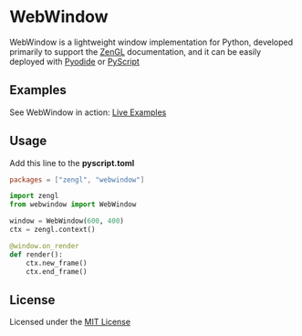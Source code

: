 # WebWindow

WebWindow is a lightweight window implementation for Python,
developed primarily to support the [ZenGL](https://zengl.readthedocs.io/) documentation,
and it can be easily deployed with [Pyodide](https://pyodide.org/) or [PyScript](https://pyscript.com/)

## Examples

See WebWindow in action: [Live Examples](https://pyscript.com/@szabolcsdombi?q=webwindow)

## Usage

Add this line to the **pyscript.toml**

```toml
packages = ["zengl", "webwindow"]
```

```py
import zengl
from webwindow import WebWindow

window = WebWindow(600, 400)
ctx = zengl.context()

@window.on_render
def render():
    ctx.new_frame()
    ctx.end_frame()
```

## License

Licensed under the [MIT License](LICENSE)
